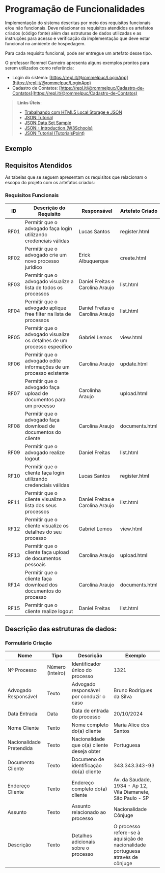 # Programação de Funcionalidades

Implementação do sistema descritas por meio dos requisitos funcionais e/ou não funcionais. Deve relacionar os requisitos atendidos os artefatos criados (código fonte) além das estruturas de dados utilizadas e as instruções para acesso e verificação da implementação que deve estar funcional no ambiente de hospedagem.

Para cada requisito funcional, pode ser entregue um artefato desse tipo.

O professor Rommel Carneiro apresenta alguns exemplos prontos para serem utilizados como referência:
- Login do sistema: [https://repl.it/@rommelpuc/LoginApp](https://repl.it/@rommelpuc/LoginApp) 
- Cadastro de Contatos: [https://repl.it/@rommelpuc/Cadastro-de-Contatos](https://repl.it/@rommelpuc/Cadastro-de-Contatos)


> **Links Úteis**:
>
> - [Trabalhando com HTML5 Local Storage e JSON](https://www.devmedia.com.br/trabalhando-com-html5-local-storage-e-json/29045)
> - [JSON Tutorial](https://www.w3resource.com/JSON)
> - [JSON Data Set Sample](https://opensource.adobe.com/Spry/samples/data_region/JSONDataSetSample.html)
> - [JSON - Introduction (W3Schools)](https://www.w3schools.com/js/js_json_intro.asp)
> - [JSON Tutorial (TutorialsPoint)](https://www.tutorialspoint.com/json/index.htm)

## Exemplo

## Requisitos Atendidos

As tabelas que se seguem apresentam os requisitos que relacionam o escopo do projeto com os artefatos criados:

### Requisitos Funcionais

|ID    | Descrição do Requisito | Responsável | Artefato Criado |
|------|------------------------|------------|-----------------|
| RF01 | Permitir que o advogado faça login utilizando credenciais válidas | Lucas Santos | register.html |
| RF02 | Permitir que o advogado crie um novo processo jurídico | Erick Albuquerque | create.html |
| RF03 | Permitir que o advogado visualize a lista de todos os processos | Daniel Freitas e Carolina Araujo | list.html |
| RF04 | Permitir que o advogado aplique free filter na lista de processos | Daniel Freitas e Carolina Araujo | list.html |
| RF05 | Permitir que o advogado visualize os detalhes de um processo específico | Gabriel Lemos | view.html |
| RF06 | Permitir que o advogado edite informações de um processo existente | Carolina Araujo | update.html |
| RF07 | Permitir que o advogado faça upload de documentos para um processo | Carolinha Araujo | upload.html|
| RF08 | Permitir que o advogado faça download de documentos do cliente | Carolina Araujo | documents.html |
| RF09 | Permitir que o advogado realize logout | Daniel Freitas | list.html |
| RF10 | Permitir que o cliente faça login utilizando credenciais válidas | Lucas Santos | register.html |
| RF11 | Permitir que o cliente visualize a lista dos seus processos | Daniel Freitas e Carolina Araujo| list.html |
| RF12 | Permitir que o cliente visualize os detalhes do seu processo | Gabriel Lemos | view.html |
| RF13 | Permitir que o cliente faça upload de documentos pessoais | Carolina Araujo | upload.html |
| RF14 | Permitir que o cliente faça download dos documentos do processo | Carolina Araujo | documents.html |
| RF15 | Permitir que o cliente realize logout | Daniel Freitas | list.html |

## Descrição das estruturas de dados:

### Formulário Criação
|  **Nome**                | **Tipo**          | **Descrição**                                | **Exemplo**                                                                     |
|--------------------------|-------------------|----------------------------------------------|---------------------------------------------------------------------------------|
| Nº Processo              | Número (Inteiro)  | Identificador único do processo              | 1321                                                                            |
| Advogado Responsável     | Texto             | Advogado responsável por conduzir o caso     | Bruno Rodrigues da Silva                                                        |
| Data Entrada             | Data              | Data de entrada do processo                  | 20/10/2024                                                                      |
| Nome Cliente             | Texto             | Nome completo do(a) cliente                  | Maria Alice dos Santos                                                          |
| Nacionalidade Pretendida | Texto             | Nacionalidade que o(a) cliente deseja obter  | Portuguesa                                                                      |
| Documento Cliente        | Texto             | Documeno de identificação do(a) cliente      | 343.343.343-93                                                                  |
| Endereço Cliente         | Texto             | Endereço completo do(a) cliente              | Av. da Saudade, 1934 - Ap 12, Vila Diamanete, São Paulo - SP                    |                  
| Assunto                  | Texto             | Assunto relacionado ao processo              | Nacionalidade Cônjuge                                                           |
| Descrição                | Texto             | Detalhes adicionais sobre o processo         | O processo refere-se à aquisição de nacionalidade portuguesa através de cônjuge |





